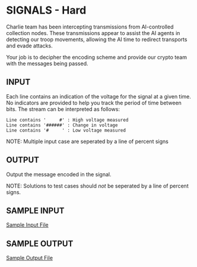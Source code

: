 <!-- RATING: HARD -->
<!-- NAME:  SIGNALS -->
<!-- GENERATOR: generate.pl -->
# SIGNALS - Hard

Charlie team has been intercepting transmissions from AI-controlled collection nodes. These transmissions appear to assist the AI agents in detecting our troop movements, allowing the AI time to redirect transports and evade attacks. 

Your job is to decipher the encoding scheme and provide our crypto team with the messages being passed.


## INPUT
Each line contains an indication of the voltage for the signal at a given time. No indicators are provided to help you track the period of time between bits. The stream can be interpreted as follows:

	Line contains '     #' : High voltage measured
	Line contains '######' : Change in voltage
	Line contains '#     ' : Low voltage measured


NOTE: Multiple input case are seperated by a line of percent signs

## OUTPUT
Output the message encoded in the signal.

NOTE: Solutions to test cases should *not* be seperated by a line of percent signs.

## SAMPLE INPUT
<a target=new href='/include/signals-hard-input.txt'>Sample Input File</a>

## SAMPLE OUTPUT
<a target=new href='/include/signals-hard-output.txt'>Sample Output File</a>
